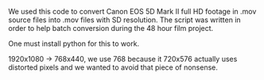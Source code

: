 We used this code to convert Canon EOS 5D Mark II full HD footage in .mov source files into .mov files with SD resolution. The script was written in order to help batch conversion during the 48 hour film project.


One must install python for this to work.

1920x1080 -> 768x440, we use 768 because it 720x576 actually uses distorted pixels and we wanted to avoid that piece of nonsense.